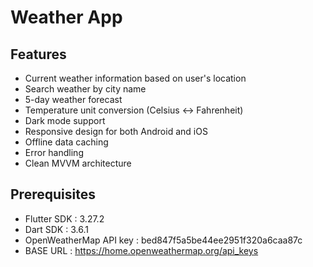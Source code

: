 # Weather App

[//]: # (https://home.openweathermap.org/api_keys)
[//]: # (bed847f5a5be44ee2951f320a6caa87c)
## Features

- Current weather information based on user's location
- Search weather by city name
- 5-day weather forecast
- Temperature unit conversion (Celsius ↔ Fahrenheit)
- Dark mode support
- Responsive design for both Android and iOS
- Offline data caching
- Error handling
- Clean MVVM architecture

## Prerequisites

- Flutter SDK : 3.27.2
- Dart SDK : 3.6.1
- OpenWeatherMap API key : bed847f5a5be44ee2951f320a6caa87c
- BASE URL : https://home.openweathermap.org/api_keys
